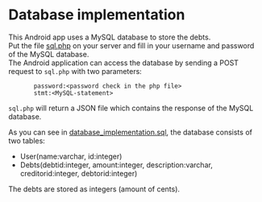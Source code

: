 Database implementation
=======================

This Android app uses a MySQL database to store the debts.   
Put the file [sql.php](https://github.com/wpinnoo/DebtApp/blob/master/database/sql.php) on your server and fill in your username and password of the MySQL database.   
The Android application can access the database by sending a POST request to `sql.php` with two parameters: 
   
           password:<password check in the php file>   
           stmt:<MySQL-statement>   

`sql.php` will return a JSON file which contains the response of the MySQL database.   

As you can see in [database_implementation.sql](database_implementation.sql), the database consists of two tables:
* User(name:varchar, id:integer)
* Debts(debtid:integer, amount:integer, description:varchar, creditorid:integer, debtorid:integer)

The debts are stored as integers (amount of cents).
